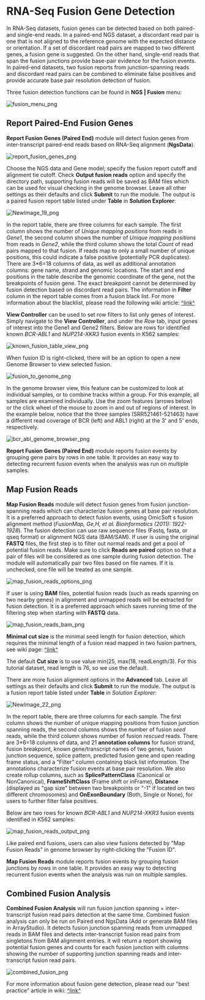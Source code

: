 # RNA-Seq Fusion Gene Detection

In RNA-Seq datasets, fusion genes can be detected based on both paired- and single-end reads. In a paired-end NGS dataset, a discordant read pair is one that is not aligned to the reference genome with the expected distance or orientation. If a set of discordant read pairs are mapped to two different genes, a fusion gene is suggested. On the other hand, single-end reads that span the fusion junctions provide base-pair evidence for the fusion events.
In paired-end datasets, two fusion reports from junction-spanning reads and discordant read pairs can be combined to eliminate false positives and provide accurate base pair resolution detection of fusion.

Three fusion detection functions can be found in **NGS | Fusion** menu:

![fusion_menu_png](images/fusion_menu.png)

## Report Paired-End Fusion Genes

**Report Fusion Genes (Paired End)** module will detect fusion genes from inter-transcript paired-end reads based on RNA-Seq alignment (**NgsData**).

![report_fusion_genes_png](images/report_fusion_genes.png)

Choose the NGS data and Gene model; specify the fusion report cutoff and alignment tie cutoff. Check **Output fusion reads** option and specify the directory path, supporting fusion reads will be saved as BAM files which can be used for visual checking in the genome browser. Leave all other settings as their defaults and click **Submit** to run the module. The output is a paired fusion report table listed under **Table** in **Solution Explorer**:

![NewImage_19_png](images/201510-19.png)

In the report table, there are three columns for each sample.
The first column shows the number of *Unique mapping positions* from reads in *Gene1*, the second column shows the number of *Unique mapping positions* from reads in *Gene2*, while the third column shows the total *Count* of read pairs mapped to that fusion. If reads map to only a small number of unique positions, this could indicate a false positive (potentially PCR duplicates). There are 3*6=18 columns of data, as well as additional annotation columns: gene name, strand and genomic locations. The start and end positions in the table describe the genomic coordinate of the gene, not the breakpoints of fusion gene. The exact breakpoint cannot be determined by fusion detection based on discordant read pairs. The information in **Filter** column in the report table comes from a fusion black list.
For more information about the blacklist, please read the following wiki article:
[^link^](http://www.arrayserver.com/wiki/index.php?title=Fusion_gene_detection_in_RNA-Seq#Blacklist_filter )

**View Controller** can be used to set row filters to list only genes of interest. Simply navigate to the **View Controller**, and under the *Row* tab, input genes of interest into the Gene1 and Gene2 filters. Below are rows for identified known *BCR-ABL1* and *NUP214-XKR3* fusion events in K562 samples:

![known_fusion_table_view_png](images/known_fusion_table_view.png)

When fusion ID is right-clicked, there will be an option to open a new Genome Browser to view selected fusion.

![fusion_to_genome_png](images/fusion_to_genome.png)

In the genome browser view, this feature can be customized to look at individual samples, or to combine tracks within a group. For this example, all samples are examined individually. Use the zoom features (arrows below) or the click wheel of the mouse to zoom in and out of regions of interest. In the example below, notice that the three samples (SRR521461-521463) have a different read coverage of BCR (left) and ABL1 (right) at the 3' and 5' ends, respectively.

![bcr_abl_genome_browser_png](images/bcr_abl_genome_browser.png)

**Report Fusion Genes (Paired End)** module reports fusion events by grouping gene pairs by rows in one table.
It provides an easy way to detecting recurrent fusion events when the analysis was run on multiple samples.

## Map Fusion Reads

**Map Fusion Reads** module will detect fusion genes from fusion junction-spanning reads which can characterize fusion genes at base pair resolution. It is a preferred approach to detect fusion events, using OmicSoft s fusion alignment method (*FusionMap, Ge,H, et al. Bioinformatics (2011): 1922-1928*). The fusion detection can use raw sequence files (Fastq, fasta, or qseq format) or alignment NGS data (BAM/SAM). If user is using the original **FASTQ** files, the first step is to filter out normal reads and get a pool of potential fusion reads. Make sure to click **Reads are paired** option so that a pair of files will be considered as one sample during fusion detection. The module will automatically pair two files based on file names. If it is unchecked, one file will be treated as one sample.

![map_fusion_reads_options_png](images/map_fusion_reads_options.png)

If user is using **BAM** files, potential fusion reads (such as reads spanning on two nearby genes) in alignment and unmapped reads will be extracted for fusion detection.
It is a preferred approach which saves running time of the filtering step when starting with **FASTQ** data.

![map_fusion_reads_bam_png](images/map_fusion_reads_bam.png)

**Minimal cut size** is the minimal seed length for fusion detection, which requires the minimal length of a fusion read mapped in two fusion partners, see wiki page:
[^link^](http://www.arrayserver.com/wiki/index.php?title=Seed_Read )

The default **Cut size** is to use value min(25, max(18, readLength/3). For this tutorial dataset, read length is 76, so we use the default.

There are more fusion alignment options in the **Advanced** tab. Leave all settings as their defaults and click **Submit** to run the module. The output is a fusion report table listed under **Table** in *Solution Explorer*:

![NewImage_22_png](images/201510-22.png)

In the report table, there are three columns for each sample. The first column shows the number of unique mapping positions from fusion junction spanning reads, the second columns shows the number of fusion *seed* reads, while the third column shows number of fusion *rescued* reads.
There are 3*6=18 columns of data, and 21 **annotation columns** for fusion strand, fusion breakpoint, known gene/transcript names of two genes, fusion junction sequence, splice pattern, predicted fusion gene and open reading frame status, and a "Filter" column containing black list information.
The annotations characterize fusion events at base pair resolution. We also create rollup columns, such as **SplicePatternClass** (Canonical or NonCanonical), **FrameShiftClass** (Frame shift or inFrame), **Distance** (displayed as "gap size" between two breakpoints or "-1" if located on two different chromosomes) and **OnExonBoundary** (Both, Single or None), for users to further filter false positives.

Below are two rows for known *BCR-ABL1* and *NUP214-XKR3* fusion events identified in K562 samples:

![map_fusion_reads_output_png](images/map_fusion_reads_output.png)

Like paired end fusions, users can also view fusions detected by "Map Fusion Reads" in genome browser by right-clicking the "Fusion ID".

**Map Fusion Reads** module reports fusion events by grouping fusion junctions by rows in one table.
It provides an easy way to detecting recurrent fusion events when the analysis was run on multiple samples.

## Combined Fusion Analysis

**Combined Fusion Analysis** will run fusion junction spanning + inter-transcript fusion read pairs detection at the same time. Combined fusion analysis can only be run on Paired end NgsData (Add or generate BAM files in ArrayStudio). It detects fusion junction spanning reads from unmapped reads in BAM files and detects inter-transcript fusion read pairs from singletons from BAM alignment entries. It will return a report showing potential fusion genes and counts for each fusion junction with columns showing the number of supporting junction spanning reads and inter-transcript fusion read pairs.

![combined_fusion_png](images/combined_fusion.png)

For more information about fusion gene detection, please read our "best practice" article in wiki:
[^link^](http://www.arrayserver.com/wiki/index.php?title=Fusion_gene_detection_in_RNA-Seq )
